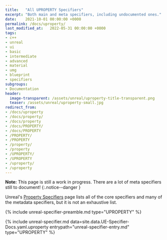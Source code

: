 ```yaml
---
title:   "All UPROPERTY Specifiers"
excerpt: "Both main and meta specifiers, including undocumented ones."
date:    2021-10-01 00:00:00 +0000
permalink: /docs/uproperty/
last_modified_at:   2022-05-31 00:00:00 +0000
tags:
- c++
- unreal
- ui
- basic
- intermediate
- advanced
- material
- umg
- blueprint
- specifiers
subgroups:
- Documentation
header:
  image-transparent: /assets/unreal/uproperty-title-transparent.png
  teaser: /assets/unreal/uproperty-small.jpg
redirect_from:
- /docs/uproperty
- /docs/property/
- /docs/property
- /docs/PROPERTY/
- /docs/PROPERTY
- /PROPERTY/
- /PROPERTY
- /property/
- /property
- /UPROPERTY/
- /UPROPERTY
- /uproperty/
- /uproperty
---
```


**Note:** This page is still a work in progress. There are a lot of meta
specifiers still to document!
{:.notice--danger }

Unreal's [Property
Specifiers](https://docs.unrealengine.com/4.27/en-US/ProgrammingAndScripting/GameplayArchitecture/Properties/Specifiers/)
page lists all of the core specifiers and many of the metadata specifiers, but
it is not an exhaustive list.

{%
include unreal-specifier-preamble.md
type="UPROPERTY"
%}

{%
include unreal-specifier.md
data=site.data.UE-Specifier-Docs.yaml.uproperty
entrypath="unreal-specifier-entry.md"
type="UPROPERTY"
%}

